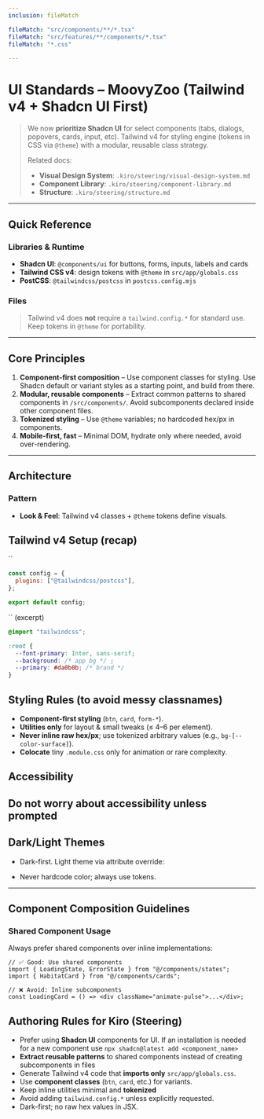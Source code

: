 ```yaml
---
inclusion: fileMatch

fileMatch: "src/components/**/*.tsx"
fileMatch: "src/features/**/components/*.tsx"
fileMatch: "*.css"

---
```


# UI Standards – MoovyZoo (Tailwind v4 + Shadcn UI First)

> We now **prioritize Shadcn UI** for select components (tabs, dialogs, popovers, cards, input, etc). Tailwind v4 for styling engine (tokens in CSS via `@theme`) with a modular, reusable class strategy.
>
> Related docs:
>
> - **Visual Design System**: `.kiro/steering/visual-design-system.md`
> - **Component Library**: `.kiro/steering/component-library.md`
> - **Structure**: `.kiro/steering/structure.md`

---

## Quick Reference

### Libraries & Runtime

- **Shadcn UI**: `@components/ui` for buttons, forms, inputs, labels and cards
- **Tailwind CSS v4**: design tokens with `@theme` in `src/app/globals.css`
- **PostCSS**: `@tailwindcss/postcss` in `postcss.config.mjs`

### Files

> Tailwind v4 does **not** require a `tailwind.config.*` for standard use. Keep tokens in `@theme` for portability.

---

## Core Principles

1. **Component-first composition** – Use component classes for styling. Use Shadcn default or variant styles as a starting point, and build from there.
2. **Modular, reusable components** – Extract common patterns to shared components in `/src/components/`. Avoid subcomponents declared inside other component files.
3. **Tokenized styling** – Use `@theme` variables; no hardcoded hex/px in components.
4. **Mobile-first, fast** – Minimal DOM, hydrate only where needed, avoid over-rendering.

---

## Architecture

### Pattern

- **Look & Feel**: Tailwind v4 classes + `@theme` tokens define visuals.

## Tailwind v4 Setup (recap)

\`\`

```js
const config = {
  plugins: ["@tailwindcss/postcss"],
};

export default config;
```

\`\` (excerpt)

```css
@import "tailwindcss";

:root {
  --font-primary: Inter, sans-serif;
  --background: /* app bg */ ;
  --primary: #da0b0b; /* brand */
}
```

## Styling Rules (to avoid messy classnames)

- **Component-first styling** (`btn`, `card`, `form-*`).
- **Utilities only** for layout & small tweaks (≤ 4–6 per element).
- **Never inline raw hex/px**; use tokenized arbitrary values (e.g., `bg-[--color-surface]`).
- **Colocate** tiny `.module.css` only for animation or rare complexity.

## Accessibility

## Do not worry about accessibility unless prompted

## Dark/Light Themes

- Dark-first. Light theme via attribute override:

- Never hardcode color; always use tokens.

---

## Component Composition Guidelines

### Shared Component Usage

Always prefer shared components over inline implementations:

```tsx
// ✅ Good: Use shared components
import { LoadingState, ErrorState } from "@/components/states";
import { HabitatCard } from "@/components/cards";

// ❌ Avoid: Inline subcomponents
const LoadingCard = () => <div className="animate-pulse">...</div>;
```

## Authoring Rules for Kiro (Steering)

- Prefer using **Shadcn UI** components for UI. If an installation is needed for a new component use `npx shadcn@latest add <component_name>`
- **Extract reusable patterns** to shared components instead of creating subcomponents in files
- Generate Tailwind v4 code that **imports only** `src/app/globals.css`.
- Use **component classes** (`btn`, `card`, etc.) for variants.
- Keep inline utilities minimal and **tokenized**
- Avoid adding `tailwind.config.*` unless explicitly requested.
- Dark-first; no raw hex values in JSX.
